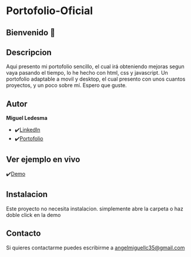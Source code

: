 # Portofolio-Oficial

## Bienvenido 👋

## Descripcion

Aqui presento mi portofolio sencillo, el cual irá obteniendo mejoras segun vaya pasando el tiempo, lo he hecho con html, css y javascript.
Un portofolio adaptable a movil y desktop, el cual presento con unos cuantos proyectos, y un poco sobre mí. Espero que guste.

## Autor
**Miguel Ledesma**

* ✔️[LinkedIn](https://www.linkedin.com/in/miguelledesmac)
* ✔️[Portofolio](https://miguelledesmac.github.io/Portofolio-Oficial/)

## Ver ejemplo en vivo
✔️[Demo](https://miguelledesmac.github.io/Portofolio-Oficial/)

## Instalacion
Este proyecto no necesita instalacion. simplemente abre la carpeta o haz doble click en la demo

## Contacto
Si quieres contactarme puedes escribirme a angelmiguellc35@gmail.com

